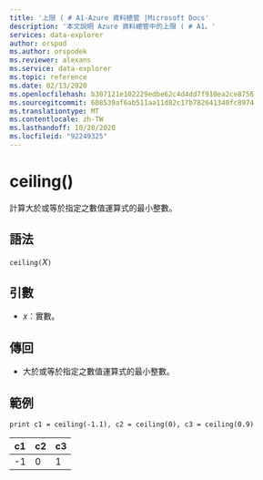 ```yaml
---
title: '上限 ( # A1-Azure 資料總管 |Microsoft Docs'
description: '本文說明 Azure 資料總管中的上限 ( # A1。'
services: data-explorer
author: orspod
ms.author: orspodek
ms.reviewer: alexans
ms.service: data-explorer
ms.topic: reference
ms.date: 02/13/2020
ms.openlocfilehash: b307121e102229edbe62c4d4dd7f910ea2ce8756
ms.sourcegitcommit: 608539af6ab511aa11d82c17b782641340fc8974
ms.translationtype: MT
ms.contentlocale: zh-TW
ms.lasthandoff: 10/20/2020
ms.locfileid: "92249325"
---
```

# <a name="ceiling"></a>ceiling()

計算大於或等於指定之數值運算式的最小整數。

## <a name="syntax"></a>語法

`ceiling(`*X*`)`

## <a name="arguments"></a>引數

* *x*：實數。

## <a name="returns"></a>傳回

* 大於或等於指定之數值運算式的最小整數。 

## <a name="examples"></a>範例

```kusto
print c1 = ceiling(-1.1), c2 = ceiling(0), c3 = ceiling(0.9)
```

|c1|c2|c3|
|---|---|---|
|-1|0|1|